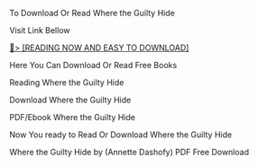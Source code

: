 To Download Or Read Where the Guilty Hide

Visit Link Bellow

<a href="https://uk.ebookarea.xyz/?book=0008556245">📖&gt; [READING NOW AND EASY TO DOWNLOAD]</a>

Here You Can Download Or Read Free Books

Reading Where the Guilty Hide

Download Where the Guilty Hide

PDF/Ebook Where the Guilty Hide

Now You ready to Read Or Download Where the Guilty Hide

Where the Guilty Hide by (Annette Dashofy) PDF Free Download
